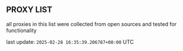 ## PROXY LIST

all proxies in this list were collected from open sources and tested for functionality

last update: `2025-02-28 16:35:39.206787+00:00` UTC
